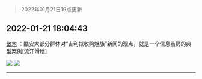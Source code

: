> 2022年01月21日19点更新
<link rel="stylesheet" href="https://cdn.jsdelivr.net/gh/taotie6/sampleJSON@main/css/photo_show.css">
<meta name="referrer" content="no-referrer" />


 ## 2022-01-21 18:04:43 

 [㪚木](https://www.coolapk.com/feed/32989009?shareKey=OTBlNDk2M2JlZjNjNjFlYTkxNmY~) ：酷安大部分群体对“吉利拟收购魅族”新闻的观点，就是一个信息茧房的典型案例[流汗滑稽] 

<div class="album">
<img class="img-item" src="http://image.coolapk.com/feed/2022/0121/18/1081091_18091b86_9482_3599_417@1440x935.jpeg" />
<img class="img-item" src="http://image.coolapk.com/feed/2021/0604/09/3142203_cc75c90b_1482_4911@300x300.gif" />
</div>

 ------- 

